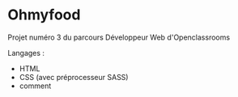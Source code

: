 # Ohmyfood
Projet numéro 3 du parcours Développeur Web d'Openclassrooms

Langages :
  - HTML
  - CSS (avec préprocesseur SASS)
  - comment 